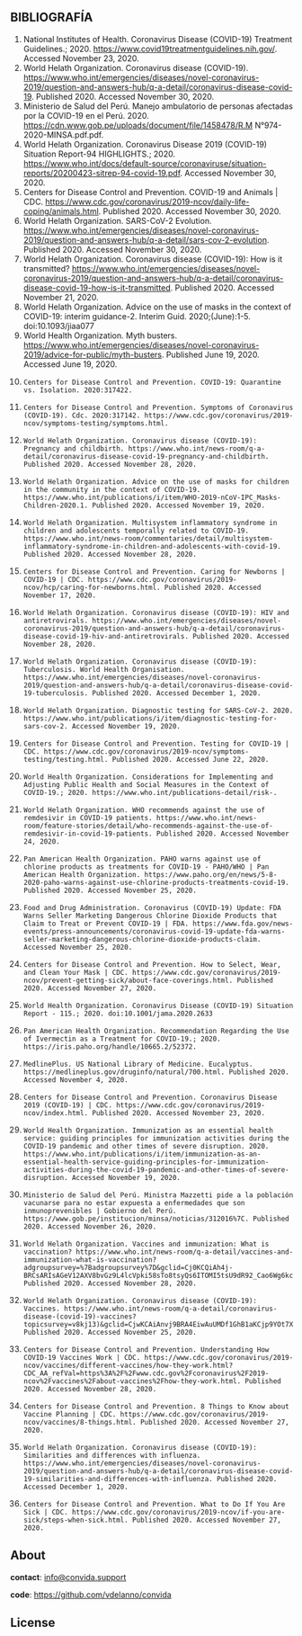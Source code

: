 
## BIBLIOGRAFÍA

1. 	National Institutes of Health. Coronavirus Disease (COVID-19) Treatment Guidelines.; 2020. https://www.covid19treatmentguidelines.nih.gov/. Accessed November 23, 2020.
2. 	World Helath Organization. Coronavirus disease (COVID-19). https://www.who.int/emergencies/diseases/novel-coronavirus-2019/question-and-answers-hub/q-a-detail/coronavirus-disease-covid-19. Published 2020. Accessed November 30, 2020.
3. 	Ministerio de Salud del Perú. Manejo ambulatorio de personas afectadas por la COVID-19 en el Perú. 2020. https://cdn.www.gob.pe/uploads/document/file/1458478/R.M N°974-2020-MINSA.pdf.pdf.
4. 	World Helath Organization. Coronavirus Disease 2019 (COVID-19) Situation Report-94 HIGHLIGHTS.; 2020. https://www.who.int/docs/default-source/coronaviruse/situation-reports/20200423-sitrep-94-covid-19.pdf. Accessed November 30, 2020.
5. 	Centers for Disease Control and Prevention. COVID-19 and Animals | CDC. https://www.cdc.gov/coronavirus/2019-ncov/daily-life-coping/animals.html. Published 2020. Accessed November 30, 2020.
6. 	World Helath Organization. SARS-CoV-2 Evolution. https://www.who.int/emergencies/diseases/novel-coronavirus-2019/question-and-answers-hub/q-a-detail/sars-cov-2-evolution. Published 2020. Accessed November 30, 2020.
7. 	World Helath Organization. Coronavirus disease (COVID-19): How is it transmitted? https://www.who.int/emergencies/diseases/novel-coronavirus-2019/question-and-answers-hub/q-a-detail/coronavirus-disease-covid-19-how-is-it-transmitted. Published 2020. Accessed November 21, 2020.
8. 	World Helath Organization. Advice on the use of masks in the context of COVID-19: interim guidance-2. Interim Guid. 2020;(June):1-5. doi:10.1093/jiaa077
9. 	World Health Organization. Myth busters. https://www.who.int/emergencies/diseases/novel-coronavirus-2019/advice-for-public/myth-busters. Published June 19, 2020. Accessed June 19, 2020.
10. 	Centers for Disease Control and Prevention. COVID-19: Quarantine vs. Isolation. 2020:317422.
11. 	Centers for Disease Control and Prevention. Symptoms of Coronavirus (COVID-19). Cdc. 2020:317142. https://www.cdc.gov/coronavirus/2019-ncov/symptoms-testing/symptoms.html.
12. 	World Helath Organization. Coronavirus disease (COVID-19): Pregnancy and childbirth. https://www.who.int/news-room/q-a-detail/coronavirus-disease-covid-19-pregnancy-and-childbirth. Published 2020. Accessed November 28, 2020.
13. 	World Helath Organization. Advice on the use of masks for children in the community in the context of COVID-19. https://www.who.int/publications/i/item/WHO-2019-nCoV-IPC_Masks-Children-2020.1. Published 2020. Accessed November 19, 2020.
14. 	World Helath Organization. Multisystem inflammatory syndrome in children and adolescents temporally related to COVID-19. https://www.who.int/news-room/commentaries/detail/multisystem-inflammatory-syndrome-in-children-and-adolescents-with-covid-19. Published 2020. Accessed November 28, 2020.
15. 	Centers for Disease Control and Prevention. Caring for Newborns | COVID-19 | CDC. https://www.cdc.gov/coronavirus/2019-ncov/hcp/caring-for-newborns.html. Published 2020. Accessed November 17, 2020.
16. 	World Helath Organization. Coronavirus disease (COVID-19): HIV and antiretrovirals. https://www.who.int/emergencies/diseases/novel-coronavirus-2019/question-and-answers-hub/q-a-detail/coronavirus-disease-covid-19-hiv-and-antiretrovirals. Published 2020. Accessed November 28, 2020.
17. 	World Helath Organization. Coronavirus disease (COVID-19): Tuberculosis. World Health Organisation. https://www.who.int/emergencies/diseases/novel-coronavirus-2019/question-and-answers-hub/q-a-detail/coronavirus-disease-covid-19-tuberculosis. Published 2020. Accessed December 1, 2020.
18. 	World Helath Organization. Diagnostic testing for SARS-CoV-2. 2020. https://www.who.int/publications/i/item/diagnostic-testing-for-sars-cov-2. Accessed November 19, 2020.
19. 	Centers for Disease Control and Prevention. Testing for COVID-19 | CDC. https://www.cdc.gov/coronavirus/2019-ncov/symptoms-testing/testing.html. Published 2020. Accessed June 22, 2020.
20. 	World Health Organization. Considerations for Implementing and Adjusting Public Health and Social Measures in the Context of COVID-19.; 2020. https://www.who.int/publications-detail/risk-.
21. 	World Helath Organization. WHO recommends against the use of remdesivir in COVID-19 patients. https://www.who.int/news-room/feature-stories/detail/who-recommends-against-the-use-of-remdesivir-in-covid-19-patients. Published 2020. Accessed November 24, 2020.
22. 	Pan American Health Organization. PAHO warns against use of chlorine products as treatments for COVID-19 - PAHO/WHO | Pan American Health Organization. https://www.paho.org/en/news/5-8-2020-paho-warns-against-use-chlorine-products-treatments-covid-19. Published 2020. Accessed November 25, 2020.
23. 	Food and Drug Administration. Coronavirus (COVID-19) Update: FDA Warns Seller Marketing Dangerous Chlorine Dioxide Products that Claim to Treat or Prevent COVID-19 | FDA. https://www.fda.gov/news-events/press-announcements/coronavirus-covid-19-update-fda-warns-seller-marketing-dangerous-chlorine-dioxide-products-claim. Accessed November 25, 2020.
24. 	Centers for Disease Control and Prevention. How to Select, Wear, and Clean Your Mask | CDC. https://www.cdc.gov/coronavirus/2019-ncov/prevent-getting-sick/about-face-coverings.html. Published 2020. Accessed November 27, 2020.
25. 	World Health Organization. Coronavirus Disease (COVID-19) Situation Report - 115.; 2020. doi:10.1001/jama.2020.2633
26. 	Pan American Health Organization. Recommendation Regarding the Use of Ivermectin as a Treatment for COVID-19.; 2020. https://iris.paho.org/handle/10665.2/52372.
27. 	MedlinePlus. US National Library of Medicine. Eucalyptus. https://medlineplus.gov/druginfo/natural/700.html. Published 2020. Accessed November 4, 2020.
28. 	Centers for Disease Control and Prevention. Coronavirus Disease 2019 (COVID-19) | CDC. https://www.cdc.gov/coronavirus/2019-ncov/index.html. Published 2020. Accessed November 23, 2020.
29. 	World Health Organization. Immunization as an essential health service: guiding principles for immunization activities during the COVID-19 pandemic and other times of severe disruption. 2020. https://www.who.int/publications/i/item/immunization-as-an-essential-health-service-guiding-principles-for-immunization-activities-during-the-covid-19-pandemic-and-other-times-of-severe-disruption. Accessed November 19, 2020.
30. 	Ministerio de Salud del Perú. Ministra Mazzetti pide a la población vacunarse para no estar expuesta a enfermedades que son inmunoprevenibles | Gobierno del Perú. https://www.gob.pe/institucion/minsa/noticias/312016%7C. Published 2020. Accessed November 26, 2020.
31. 	World Helath Organization. Vaccines and immunization: What is vaccination? https://www.who.int/news-room/q-a-detail/vaccines-and-immunization-what-is-vaccination?adgroupsurvey=%7Badgroupsurvey%7D&gclid=Cj0KCQiAh4j-BRCsARIsAGeV12AXV8bvGz9L4lcVpki58sTo8tsyQs6ITOMI5tsU9dR92_Cao6Wg6kcaAoCbEALw_wcB. Published 2020. Accessed November 28, 2020.
32. 	World Helath Organization. Coronavirus disease (COVID-19): Vaccines. https://www.who.int/news-room/q-a-detail/coronavirus-disease-(covid-19)-vaccines?topicsurvey=v8kj13)&gclid=CjwKCAiAnvj9BRA4EiwAuUMDf1GhB1aKCjp9YOt7XB58s2YxyBEy7wknS_RpDORvg9_gIaU5Mel3dhoCJHEQAvD_BwE. Published 2020. Accessed November 25, 2020.
33. 	Centers for Disease Control and Prevention. Understanding How COVID-19 Vaccines Work | CDC. https://www.cdc.gov/coronavirus/2019-ncov/vaccines/different-vaccines/how-they-work.html?CDC_AA_refVal=https%3A%2F%2Fwww.cdc.gov%2Fcoronavirus%2F2019-ncov%2Fvaccines%2Fabout-vaccines%2Fhow-they-work.html. Published 2020. Accessed November 28, 2020.
34. 	Centers for Disease Control and Prevention. 8 Things to Know about Vaccine Planning | CDC. https://www.cdc.gov/coronavirus/2019-ncov/vaccines/8-things.html. Published 2020. Accessed November 27, 2020.
35. 	World Helath Organization. Coronavirus disease (COVID-19): Similarities and differences with influenza. https://www.who.int/emergencies/diseases/novel-coronavirus-2019/question-and-answers-hub/q-a-detail/coronavirus-disease-covid-19-similarities-and-differences-with-influenza. Published 2020. Accessed December 1, 2020.
36. 	Centers for Disease Control and Prevention. What to Do If You Are Sick | CDC. https://www.cdc.gov/coronavirus/2019-ncov/if-you-are-sick/steps-when-sick.html. Published 2020. Accessed November 27, 2020.

## About

**contact**: [info@convida.support](mailto:info@convida.support)

**code**: https://github.com/vdelanno/convida

## License
